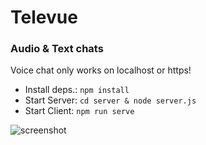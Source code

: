 # Televue
### Audio & Text chats

Voice chat only works on localhost or https!

 - Install deps.: ```npm install```
 - Start Server: ```cd server & node server.js```
 - Start Client: ```npm run serve```

![screenshot](https://res.cloudinary.com/powder-shopit/image/upload/v1651767345/Televue_y11amv.png)

